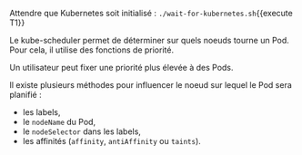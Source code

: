 Attendre que Kubernetes soit initialisé : `./wait-for-kubernetes.sh`{{execute T1}}

Le kube-scheduler permet de déterminer sur quels noeuds tourne un Pod. Pour cela, il utilise des fonctions de priorité.

Un utilisateur peut fixer une priorité plus élevée à des Pods.

Il existe plusieurs méthodes pour influencer le noeud sur lequel le Pod sera planifié :
- les labels,
- le `nodeName` du Pod,
- le `nodeSelector` dans les labels,
- les affinités (`affinity`, `antiAffinity` ou `taints`).
